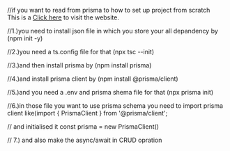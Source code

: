 //if you want to read from prisma to how to set up project from scratch  
This is a [Click here](https://www.prisma.io/docs/getting-started/setup-prisma/start-from-scratch) to visit the website.

//1.)you need to install json file in which you store your all depandency by (npm init -y)

//2.)you need a ts.config file for that (npx tsc --init)

//3.)and then install prisma by (npm install prisma)

//4.)and install prisma client by (npm install @prisma/client)

//5.)and you need a .env and prisma shema file for that (npx prisma init)

//6.)in those file you want to use prisma schema you need to import prisma client like(import { PrismaClient } from '@prisma/client';

// and initialised it const prisma = new PrismaClient()

// 7.) and also make the async/await in CRUD opration 
